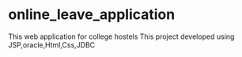 # online_leave_application
This web application for college hostels
This project developed using JSP,oracle,Html,Css,JDBC
